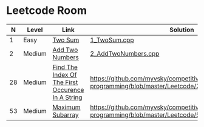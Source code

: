 # Leetcode Room

|N|Level|Link|Solution|
|-|-|-|-|
|1|Easy|[Two Sum](https://leetcode.com/problems/two-sum/)|[1_TwoSum.cpp](https://github.com/myvsky/competitive-programming/blob/master/Leetcode/1_TwoSum.cpp)
|2|Medium|[Add Two Numbers](https://leetcode.com/problems/add-two-numbers/)|[2_AddTwoNumbers.cpp](https://github.com/myvsky/competitive-programming/blob/master/Leetcode/2_AddTwoNumbers.cpp)
|28|Medium|[Find The Index Of The First Occurence In A String](https://leetcode.com/problems/find-the-index-of-the-first-occurrence-in-a-string/)|https://github.com/myvsky/competitive-programming/blob/master/Leetcode/28_FindTheIndex.cpp|
|53|Medium|[Maximum Subarray](https://leetcode.com/problems/maximum-subarray/)|https://github.com/myvsky/competitive-programming/blob/master/Leetcode/53_MaximumSubarray.cpp|